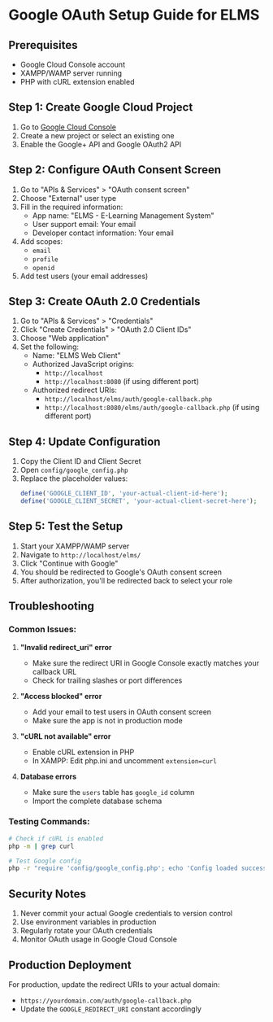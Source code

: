 # Google OAuth Setup Guide for ELMS

## Prerequisites
- Google Cloud Console account
- XAMPP/WAMP server running
- PHP with cURL extension enabled

## Step 1: Create Google Cloud Project

1. Go to [Google Cloud Console](https://console.cloud.google.com/)
2. Create a new project or select an existing one
3. Enable the Google+ API and Google OAuth2 API

## Step 2: Configure OAuth Consent Screen

1. Go to "APIs & Services" > "OAuth consent screen"
2. Choose "External" user type
3. Fill in the required information:
   - App name: "ELMS - E-Learning Management System"
   - User support email: Your email
   - Developer contact information: Your email
4. Add scopes:
   - `email`
   - `profile`
   - `openid`
5. Add test users (your email addresses)

## Step 3: Create OAuth 2.0 Credentials

1. Go to "APIs & Services" > "Credentials"
2. Click "Create Credentials" > "OAuth 2.0 Client IDs"
3. Choose "Web application"
4. Set the following:
   - Name: "ELMS Web Client"
   - Authorized JavaScript origins:
     - `http://localhost`
     - `http://localhost:8080` (if using different port)
   - Authorized redirect URIs:
     - `http://localhost/elms/auth/google-callback.php`
     - `http://localhost:8080/elms/auth/google-callback.php` (if using different port)

## Step 4: Update Configuration

1. Copy the Client ID and Client Secret
2. Open `config/google_config.php`
3. Replace the placeholder values:
   ```php
   define('GOOGLE_CLIENT_ID', 'your-actual-client-id-here');
   define('GOOGLE_CLIENT_SECRET', 'your-actual-client-secret-here');
   ```

## Step 5: Test the Setup

1. Start your XAMPP/WAMP server
2. Navigate to `http://localhost/elms/`
3. Click "Continue with Google"
4. You should be redirected to Google's OAuth consent screen
5. After authorization, you'll be redirected back to select your role

## Troubleshooting

### Common Issues:

1. **"Invalid redirect_uri" error**
   - Make sure the redirect URI in Google Console exactly matches your callback URL
   - Check for trailing slashes or port differences

2. **"Access blocked" error**
   - Add your email to test users in OAuth consent screen
   - Make sure the app is not in production mode

3. **"cURL not available" error**
   - Enable cURL extension in PHP
   - In XAMPP: Edit php.ini and uncomment `extension=curl`

4. **Database errors**
   - Make sure the `users` table has `google_id` column
   - Import the complete database schema

### Testing Commands:

```bash
# Check if cURL is enabled
php -m | grep curl

# Test Google config
php -r "require 'config/google_config.php'; echo 'Config loaded successfully';"
```

## Security Notes

1. Never commit your actual Google credentials to version control
2. Use environment variables in production
3. Regularly rotate your OAuth credentials
4. Monitor OAuth usage in Google Cloud Console

## Production Deployment

For production, update the redirect URIs to your actual domain:
- `https://yourdomain.com/auth/google-callback.php`
- Update the `GOOGLE_REDIRECT_URI` constant accordingly 